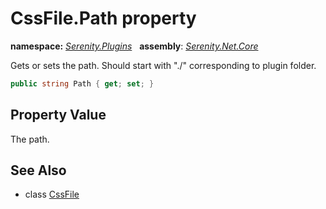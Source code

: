 # CssFile.Path property
**namespace:** *[Serenity.Plugins](../../README.md#serenity.plugins-namespace)*   **assembly**: *[Serenity.Net.Core](../../README.md)*

Gets or sets the path. Should start with "./" corresponding to plugin folder.

```csharp
public string Path { get; set; }
```

## Property Value

The path.

## See Also

* class [CssFile](../CssFile.md)
